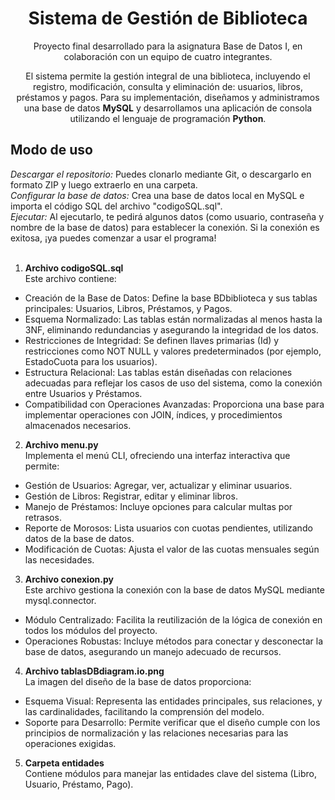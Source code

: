<center><h1>Sistema de Gestión de Biblioteca</h1></center>
<center>Proyecto final desarrollado para la asignatura Base de Datos I, en colaboración con un equipo de cuatro integrantes.   

El sistema permite la gestión integral de una biblioteca, incluyendo el registro, modificación, consulta y eliminación de: usuarios, libros, préstamos y pagos. Para su implementación, diseñamos y administramos una base de datos <b>MySQL</b> y desarrollamos una aplicación de consola utilizando el lenguaje de programación <b>Python</b>.</center>

## Modo de uso
*Descargar el repositorio:* Puedes clonarlo mediante Git, o descargarlo en formato ZIP y luego extraerlo en una carpeta.    
*Configurar la base de datos:* Crea una base de datos local en MySQL e importa el código SQL del archivo "codigoSQL.sql".    
*Ejecutar:* Al ejecutarlo, te pedirá algunos datos (como usuario, contraseña y nombre de la base de datos) para establecer la conexión. Si la conexión es exitosa, ¡ya puedes comenzar a usar el programa! 
<br><br>

1. **Archivo codigoSQL.sql**  
 Este archivo contiene:  
 - Creación de la Base de Datos: Define la base BDbiblioteca y sus tablas principales: Usuarios, Libros, Préstamos, y Pagos.
 - Esquema Normalizado: Las tablas están normalizadas al menos hasta la 3NF, eliminando redundancias y asegurando la integridad de los datos.
 - Restricciones de Integridad: Se definen llaves primarias (Id) y restricciones como NOT NULL y valores predeterminados (por ejemplo, EstadoCuota para los usuarios).
 - Estructura Relacional: Las tablas están diseñadas con relaciones adecuadas para reflejar los casos de uso del sistema, como la conexión entre Usuarios y Préstamos.
 - Compatibilidad con Operaciones Avanzadas: Proporciona una base para implementar operaciones con JOIN, índices, y procedimientos almacenados necesarios.
2. **Archivo menu.py**  
 Implementa el menú CLI, ofreciendo una interfaz interactiva que permite:
 - Gestión de Usuarios: Agregar, ver, actualizar y eliminar usuarios.
 - Gestión de Libros: Registrar, editar y eliminar libros.
 - Manejo de Préstamos: Incluye opciones para calcular multas por retrasos.
 - Reporte de Morosos: Lista usuarios con cuotas pendientes, utilizando datos de la base de datos.
 - Modificación de Cuotas: Ajusta el valor de las cuotas mensuales según las necesidades.
3. **Archivo conexion.py**  
 Este archivo gestiona la conexión con la base de datos MySQL mediante mysql.connector.
 - Módulo Centralizado: Facilita la reutilización de la lógica de conexión en todos los módulos del proyecto.
 - Operaciones Robustas: Incluye métodos para conectar y desconectar la base de datos, asegurando un manejo adecuado de recursos.
4. **Archivo tablasDBdiagram.io.png**  
 La imagen del diseño de la base de datos proporciona:
 - Esquema Visual: Representa las entidades principales, sus relaciones, y las cardinalidades, facilitando la comprensión del modelo.
 - Soporte para Desarrollo: Permite verificar que el diseño cumple con los principios de normalización y las relaciones necesarias para las operaciones exigidas.
5. **Carpeta entidades**  
 Contiene módulos para manejar las entidades clave del sistema (Libro, Usuario, Préstamo, Pago).
